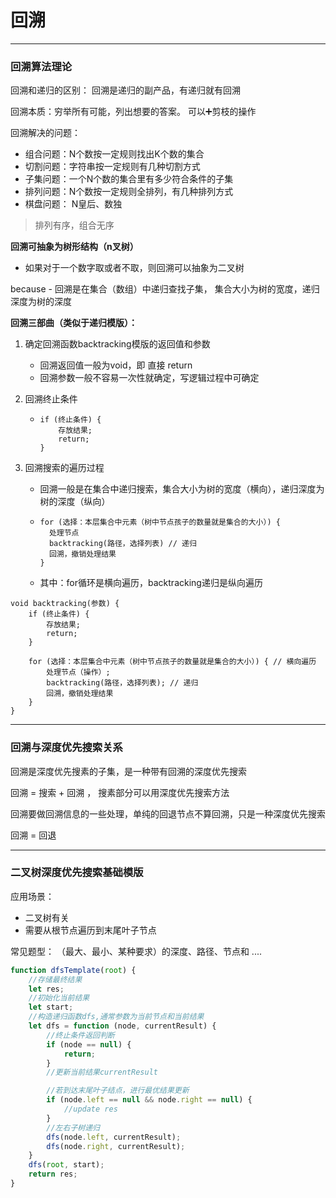 #  回溯



---

### 回溯算法理论

回溯和递归的区别： 回溯是递归的副产品，有递归就有回溯

回溯本质：穷举所有可能，列出想要的答案。 可以➕剪枝的操作



回溯解决的问题：

- 组合问题：N个数按一定规则找出K个数的集合
- 切割问题：字符串按一定规则有几种切割方式
- 子集问题：一个N个数的集合里有多少符合条件的子集
- 排列问题：N个数按一定规则全排列，有几种排列方式
- 棋盘问题： N皇后、数独

> 排列有序，组合无序



**回溯可抽象为树形结构（n叉树）**

- 如果对于一个数字取或者不取，则回溯可以抽象为二叉树

because - 回溯是在集合（数组）中递归查找子集， 集合大小为树的宽度，递归深度为树的深度



**回溯三部曲（类似于递归模版）：**

1. 确定回溯函数backtracking模版的返回值和参数

   - 回溯返回值一般为void，即 直接 return
   - 回溯参数一般不容易一次性就确定，写逻辑过程中可确定

2. 回溯终止条件

   - ```
     if (终止条件) {
         存放结果;
         return;
     }
     ```

3. 回溯搜索的遍历过程

   - 回溯一般是在集合中递归搜索，集合大小为树的宽度（横向），递归深度为树的深度（纵向）

   - ```
     for (选择：本层集合中元素（树中节点孩子的数量就是集合的大小）) {
       处理节点
       backtracking(路径，选择列表) // 递归
       回溯，撤销处理结果
     }
     ```

   - 其中：for循环是横向遍历，backtracking递归是纵向遍历

```
void backtracking(参数) {
    if (终止条件) {
        存放结果;
        return;
    }

    for (选择：本层集合中元素（树中节点孩子的数量就是集合的大小）) { // 横向遍历
        处理节点（操作）;
        backtracking(路径，选择列表); // 递归
        回溯，撤销处理结果
    }
}

```



---

### 回溯与深度优先搜索关系



回溯是深度优先搜素的子集，是一种带有回溯的深度优先搜索



回溯 = 搜索 + 回溯 ， 搜素部分可以用深度优先搜索方法



回溯要做回溯信息的一些处理，单纯的回退节点不算回溯，只是一种深度优先搜索



回溯 = 回退

---

### 二叉树深度优先搜索基础模版



应用场景：

- 二叉树有关
- 需要从根节点遍历到末尾叶子节点



常见题型： （最大、最小、某种要求）的深度、路径、节点和 ....

```js
function dfsTemplate(root) {
    //存储最终结果
    let res;
    //初始化当前结果
    let start;
    //构造递归函数dfs,通常参数为当前节点和当前结果
    let dfs = function (node, currentResult) {
        //终止条件返回判断
        if (node == null) {
            return;
        }
        //更新当前结果currentResult

        //若到达末尾叶子结点，进行最优结果更新
        if (node.left == null && node.right == null) {
            //update res
        }
        //左右子树递归
        dfs(node.left, currentResult);
        dfs(node.right, currentResult);
    }
    dfs(root, start);
    return res;
}


```

